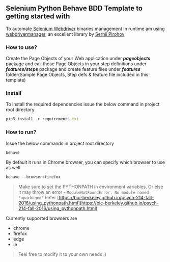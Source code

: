 ## Selenium Python Behave BDD Template to getting started with

To automate [Selenium Webdriver](https://docs.seleniumhq.org/projects/webdriver/) binaries management in runtime am using [webdrivermanager](https://github.com/SergeyPirogov/webdriver_manager), an excellent library by [Serhii Pirohov](https://github.com/SergeyPirogov)

### How to use?
Create the Page Objects of your Web application under **_pageobjects_** package and call those Page Objects in your  step definitions under **_features/steps_** package and create feature files under **_features_** folder(Sample Page Objects, Step defs & feature file included in this template)

### Install
To install the required dependencies issue the below command in project root directory
```javascript
pip3 install -r requirements.txt
```

### How to run?
Issue the below commands in project root directory

```javascript
behave
```
By default it runs in Chrome browser, you can specify which browser to use as well
```javascript
behave --browser=firefox
```
> Make sure to set the PYTHONPATH in environment variables.  Or else it may throw an error - ```ModuleNotFoundError: No module named '<package>'```
> Refer [https://bic-berkeley.github.io/psych-214-fall-2016/using_pythonpath.html](https://bic-berkeley.github.io/psych-214-fall-2016/using_pythonpath.html)


Currently supported browsers are
* chrome
* firefox
* edge
* ie

> Feel free to modify it to your own needs :)